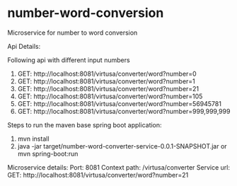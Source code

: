 # number-word-conversion
Microservice for number to word conversion

Api Details:

Following api with different input numbers
1. GET: http://localhost:8081/virtusa/converter/word?number=0
1. GET: http://localhost:8081/virtusa/converter/word?number=1
1. GET: http://localhost:8081/virtusa/converter/word?number=21
1. GET: http://localhost:8081/virtusa/converter/word?number=105
1. GET: http://localhost:8081/virtusa/converter/word?number=56945781
1. GET: http://localhost:8081/virtusa/converter/word?number=999,999,999

Steps to run the maven base spring boot application:
1. mvn install
2. java -jar target/number-word-converter-service-0.0.1-SNAPSHOT.jar or mvn spring-boot:run

Microservice details:
  Port: 8081
  Context path: /virtusa/converter
  Service url: GET: http://localhost:8081/virtusa/converter/word?number=21

